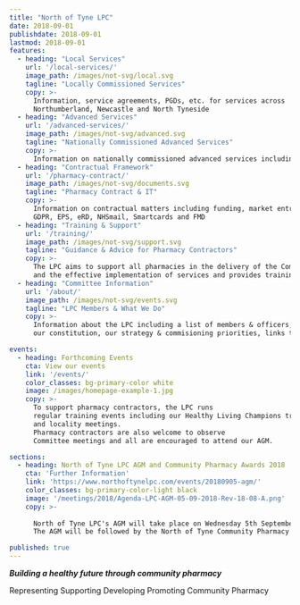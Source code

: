 ```yaml
---
title: "North of Tyne LPC"
date: 2018-09-01
publishdate: 2018-09-01
lastmod: 2018-09-01
features:
  - heading: "Local Services"
    url: '/local-services/'
    image_path: /images/not-svg/local.svg
    tagline: "Locally Commissioned Services"
    copy: >-
      Information, service agreements, PGDs, etc. for services across
      Northumberland, Newcastle and North Tyneside
  - heading: "Advanced Services"
    url: '/advanced-services/'  
    image_path: /images/not-svg/advanced.svg
    tagline: "Nationally Commissioned Advanced Services"
    copy: >-
      Information on nationally commissioned advanced services including flu, MUR, NMS and NUMSAS
  - heading: "Contractual Framework"
    url: '/pharmacy-contract/'
    image_path: /images/not-svg/documents.svg
    tagline: "Pharmacy Contract & IT"
    copy: >-
      Information on contractual matters including funding, market entry, regulations,
      GDPR, EPS, eRD, NHSmail, Smartcards and FMD
  - heading: "Training & Support"
    url: '/training/'
    image_path: /images/not-svg/support.svg
    tagline: "Guidance & Advice for Pharmacy Contractors"
    copy: >-
      The LPC aims to support all pharmacies in the delivery of the Community Pharmacy Contractual Framework
      and the effective implementation of services and provides training guides, videos and links to support contractors
  - heading: "Committee Information"
    url: '/about/'
    image_path: /images/not-svg/events.svg
    tagline: "LPC Members & What We Do"
    copy: >-
      Information about the LPC including a list of members & officers, a calendar of LPC meetings, minutes of previous meetings, 
      our constitution, our strategy & commisioning priorities, links to our newsletters and our GDPR policies

events:
  - heading: Forthcoming Events
    cta: View our events
    link: '/events/'
    color_classes: bg-primary-color white
    image: /images/homepage-example-1.jpg
    copy: >-
      To support pharmacy contractors, the LPC runs
      regular training events including our Healthy Living Champions training
      and locality meetings.
      Pharmacy contractors are also welcome to observe
      Committee meetings and all are encouraged to attend our AGM.

sections:
  - heading: North of Tyne LPC AGM and Community Pharmacy Awards 2018
    cta: 'Further Information'
    link: 'https://www.northoftynelpc.com/events/20180905-agm/'
    color_classes: bg-primary-color-light black
    image: '/meetings/2018/Agenda-LPC-AGM-05-09-2018-Rev-18-08-A.png'
    copy: >-
      
      North of Tyne LPC's AGM will take place on Wednesday 5th September 2018.  
      The AGM will be followed by the North of Tyne Community Pharmacy Awards and a talk by Simon Dukes, CEO, PSNC.  

published: true
---
```


**_Building a healthy future through community pharmacy_**

Representing  Supporting  Developing  Promoting Community Pharmacy
